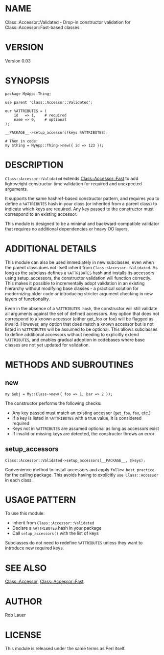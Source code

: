 # NAME

Class::Accessor::Validated - Drop-in constructor validation for
Class::Accessor::Fast-based classes

# VERSION

Version 0.03

# SYNOPSIS

    package MyApp::Thing;

    use parent 'Class::Accessor::Validated';

    our %ATTRIBUTES = (
        id   => 1,    # required
        name => 0,    # optional
    );

    __PACKAGE__->setup_accessors(keys %ATTRIBUTES);

    # Then in code:
    my $thing = MyApp::Thing->new({ id => 123 });

# DESCRIPTION

`Class::Accessor::Validated` extends [Class::Accessor::Fast](https://metacpan.org/pod/Class%3A%3AAccessor%3A%3AFast) to add
lightweight constructor-time validation for required and unexpected
arguments.

It supports the same hashref-based constructor pattern, and requires
you to define a `%ATTRIBUTES` hash in your class (or inherited from a
parent class) to indicate which keys are required. Any key passed to
the constructor must correspond to an existing accessor.

This module is designed to be a minimal and backward-compatible
validator that requires no additional dependencies or heavy OO layers.

# ADDITIONAL DETAILS

This module can also be used immediately in new subclasses, even when
the parent class does not itself inherit from
`Class::Accessor::Validated`. As long as the subclass defines a
`%ATTRIBUTES` hash and installs its accessors using setup\_accessors,
the constructor validation will function correctly. This makes it
possible to incrementally adopt validation in an existing hierarchy
without modifying base classes - a practical solution for modernizing
older code or introducing stricter argument checking in new layers of
functionality.

Even in the absence of a `%ATTRIBUTES hash`, the constructor will
still validate all arguments against the set of defined accessors. Any
option that does not correspond to a known accessor (either get\_foo or
foo) will be flagged as invalid. However, any option that does match a
known accessor but is not listed in `%ATTRIBUTES` will be assumed to
be optional. This allows subclasses to define additional accessors
without needing to explicitly extend `%ATTRIBUTES`, and enables
gradual adoption in codebases where base classes are not yet updated
for validation.

# METHODS AND SUBROUTINES

## new

    my $obj = My::Class->new({ foo => 1, bar => 2 });

The constructor performs the following checks:

- Any key passed must match an existing accessor (`get_foo`, `foo`,
etc.)
- If a key is listed in `%ATTRIBUTES` with a true value, it is
considered required
- Keys not in `%ATTRIBUTES` are assumed optional as long as accessors
exist
- If invalid or missing keys are detected, the constructor throws an
error

## setup\_accessors

    Class::Accessor::Validated->setup_accessors(__PACKAGE__, @keys);

Convenience method to install accessors and apply
`follow_best_practice` for the calling package. This avoids having to
explicitly `use Class::Accessor` in each class.

# USAGE PATTERN

To use this module:

- Inherit from `Class::Accessor::Validated`
- Declare a `%ATTRIBUTES` hash in your package
- Call `setup_accessors()` with the list of keys

Subclasses do not need to redefine `%ATTRIBUTES` unless they want to
introduce new required keys.

# SEE ALSO

[Class::Accessor](https://metacpan.org/pod/Class%3A%3AAccessor), [Class::Accessor::Fast](https://metacpan.org/pod/Class%3A%3AAccessor%3A%3AFast)

# AUTHOR

Rob Lauer

# LICENSE

This module is released under the same terms as Perl itself.
